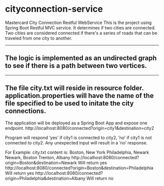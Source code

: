 # cityconnection-service
Mastercard City Connection Restful WebService
This is the project using Spring Boot Restful MVC service. 
It determines if two cities are connected.
Two cities are considered connected if there's a series of roads that can be traveled from one city to another.

------------------------------------------------------
The logic is implemented as an undirected graph to see if there is a path between two vertices.
------------------------------------------------------

------------------------------------------------------
The file city.txt will reside in resource folder.
application.properties will have the name of the file 
specified to be used to initate the city connections.
------------------------------------------------------

The application will be deployed as a Spring Boot App and expose one endpoint.
http://localhost:8080/connected?origin=city1&destination=city2


Program will respond ‘yes’ if city1 is connected to city2,
’no’ if city1 is not connected to city2.
Any unexpected input will result in a ’no’ response.


For Example:
city.txt content is:
Boston, New York
Philadelphia, Newark
Newark, Boston
Trenton, Albany
http://localhost:8080/connected?origin=Boston&destination=Newark
Will return yes
http://localhost:8080/connected?origin=Boston&destination=Philadelphia
Will return yes
http://localhost:8080/connected?origin=Philadelphia&destination=Albany
Will return no
